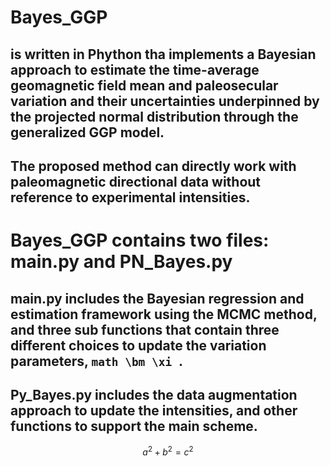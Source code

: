 # Bayes_GGP
## is written in Phython tha implements a Bayesian approach to estimate the time-average geomagnetic field mean and paleosecular variation and their uncertainties underpinned by the projected normal distribution through the generalized GGP model. 
## The proposed method can directly work with paleomagnetic directional data without reference to experimental intensities.
# Bayes_GGP contains two files: main.py and PN_Bayes.py
## main.py includes the Bayesian regression and estimation framework using the MCMC method, and three sub functions that contain three different choices to update the variation parameters, ```math \bm \xi ```.  
## Py_Bayes.py includes the data augmentation approach to update the intensities, and other functions to support the main scheme.  
```math
a^2+b^2=c^2
```
